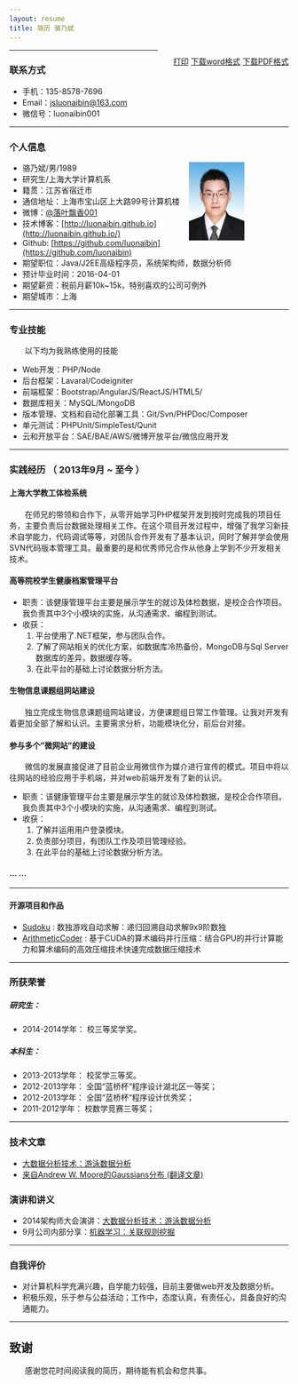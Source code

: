 ```yaml
---
layout: resume
title: 简历 骆乃斌
---
```


<style type="text/css">
p{
	text-indent: 2em;
	margin-top: 10px;
}
.callout {
    float: right;
}

h1,h2,h3,h4,h5{
font-weight: bold;
}

img{
  height: 141px;
  width: 100px;
  float: right;
  margin-right: 80px;
}

.noprint{
	display: none;
	visibility: hidden;
}
</style>

<p id="printerInfo" style="float: right;"><a href="#" onclick="printResume()">打印</a> <a href="./assets/resume/简历--骆乃斌.docx">下载word格式</a> <a href="./assets/resume/简历-骆乃斌.pdf">下载PDF格式</a></p>

---

### 联系方式

- 手机：135-8578-7696 
- Email：<a href="mailto:jsluonaibin@163.com">jsluonaibin@163.com</a>
- 微信号：luonaibin001

---

### 个人信息

<img src="./assets/resume/luonaibin.jpg">

 - 骆乃斌/男/1989 
 - 研究生/上海大学计算机系
 - 籍贯：江苏省宿迁市 
 - 通信地址：上海市宝山区上大路99号计算机楼
 - 微博：[@落叶飘香001](http://weibo.com/u/2438098050)
 - 技术博客：[http://luonaibin.github.io](http://luonaibin.github.io/)
 - Github: [https://github.com/luonaibin](https://github.com/luonaibin) 
 - 期望职位：Java/J2EE高级程序员，系统架构师，数据分析师
 - 预计毕业时间：2016-04-01
 - 期望薪资：税前月薪10k~15k，特别喜欢的公司可例外
 - 期望城市：上海

---

### 专业技能

以下均为我熟练使用的技能

- Web开发：PHP/Node
- 后台框架：Lavaral/Codeigniter
- 前端框架：Bootstrap/AngularJS/ReactJS/HTML5/
- 数据库相关：MySQL/MongoDB
- 版本管理、文档和自动化部署工具：Git/Svn/PHPDoc/Composer
- 单元测试：PHPUnit/SimpleTest/Qunit
- 云和开放平台：SAE/BAE/AWS/微博开放平台/微信应用开发

---

### 实践经历 （ 2013年9月 ~ 至今 ）

#### 上海大学教工体检系统 
在师兄的带领和合作下，从零开始学习PHP框架开发到按时完成我的项目任务，主要负责后台数据处理相关工作。在这个项目开发过程中，增强了我学习新技术自学能力，代码调试等等，对团队合作开发有了基本认识，同时了解并学会使用SVN代码版本管理工具。最重要的是和优秀师兄合作从他身上学到不少开发相关技术。

#### 高等院校学生健康档案管理平台 
 * 职责：该健康管理平台主要是展示学生的就诊及体检数据，是校企合作项目。我负责其中3个小模块的实施，从沟通需求、编程到测试。
 * 收获：
   1. 平台使用了.NET框架，参与团队合作。
   2. 了解了网站相关的优化方案，如数据库冷热备份，MongoDB与Sql Server数据库的差异，数据缓存等。
   3. 在此平台的基础上讨论数据分析方法。


#### 生物信息课题组网站建设 
独立完成生物信息课题组网站建设，方便课题组日常工作管理。让我对开发有着更加全部了解和认识。主要需求分析，功能模块化分，前后台对接。


#### 参与多个”微网站”的建设
微信的发展直接促进了目前企业用微信作为媒介进行宣传的模式。项目中将以往网站的经验应用于手机端，并对web前端开发有了新的认识。

 * 职责：该健康管理平台主要是展示学生的就诊及体检数据，是校企合作项目。我负责其中3个小模块的实施，从沟通需求、编程到测试。
 * 收获：
   1. 了解并运用用户登录模块。
   2. 负责部分项目，有团队工作及项目管理经验。
   3. 在此平台的基础上讨论数据分析方法。

#### ... ...

---

#### 开源项目和作品

 - [Sudoku](https://github.com/luonaibin/Sudoku) : 数独游戏自动求解：递归回溯自动求解9x9阶数独
 - [ArithmeticCoder](https://github.com/luonaibin/ArithmeticCoder) : 基于CUDA的算术编码并行压缩：结合GPU的并行计算能力和算术编码的高效压缩技术快速完成数据压缩技术
 
---

### 所获荣誉

##### 研究生：
 * 2014-2014学年： 	校三等奖学奖。

##### 本科生：

* 2013-2013学年：    校奖学三等奖。
* 2012-2013学年：	全国“蓝桥杯“程序设计湖北区一等奖；
* 2012-2013学年：	全国“蓝桥杯“程序设计优秀奖；
* 2011-2012学年：	校数学竞赛三等奖；

---

### 技术文章

- [大数据分析技术：游泳数据分析](./assets/resume/1406699654.pptx)
- [来自Andrew W. Moore的Gaussians分布 (翻译文章)](http://luonaibin.github.io/blog/guassian/)

### 演讲和讲义

 - 2014架构师大会演讲：[大数据分析技术：游泳数据分析](./assets/resume/1406697757.ppt)
 - 9月公司内部分享：[机器学习：关联规则挖掘](./assets/resume/1406699654.pptx)

---

### 自我评价

 * 对计算机科学充满兴趣，自学能力较强，目前主要做web开发及数据分析。
 * 积极乐观，乐于参与公益活动；工作中，态度认真，有责任心，具备良好的沟通能力。
 
---

## 致谢
感谢您花时间阅读我的简历，期待能有机会和您共事。